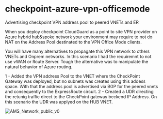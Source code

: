 # checkpoint-azure-vpn-officemode
Advertising checkpoint VPN address pool to peered VNETs and ER

When you deploy checkpoint CloudGuard as a point to site VPN provider on Azure hybrid hub&spoke network your environment may require to not do NAT on the Address Pool destinated to the VPN Office Mode clients.

You will have many alternatives to propagate this VPN network to others VNETs and Onprem networks. In this scenario I had the requiremnt to not use vWAN or Route Server. Tough the alternative was to manipulate the natural behavior of Azure routing.

1 - Added the VPN address Pool to the VNET where the CheckPoint Gateway was deployed, but no subnets was creates using this addess space.
With that the address pool is advertised via BGP for the peered vnets and consequently to the ExpressRoute circuit.
2 - Created a UDR directing the retunig traffic direct to the CheckPoint gateway beckend IP Address. On this scenario the UDR was applyed on the HUB VNET.

   
![AMS_Network_public_v0](https://github.com/rbegito/checkpoint-azure-vpn-officemode/assets/25324391/a2c43d73-f8ee-437f-928b-40c74dbabaa3)
